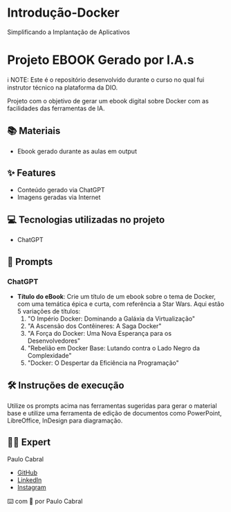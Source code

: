 # Introdução-Docker
Simplificando a Implantação de Aplicativos

# Projeto EBOOK Gerado por I.A.s

ℹ️ NOTE: Este é o repositório desenvolvido durante o curso no qual fui instrutor técnico na plataforma da DIO.

Projeto com o objetivo de gerar um ebook digital sobre Docker com as facilidades das ferramentas de IA.

## 📚 Materiais

- Ebook gerado durante as aulas em output

## ✨ Features

- Conteúdo gerado via ChatGPT
- Imagens geradas via Internet

## 💻 Tecnologias utilizadas no projeto

- ChatGPT

## 🧠 Prompts

### ChatGPT

- **Título do eBook**: Crie um título de um ebook sobre o tema de Docker, com uma temática épica e curta, com referência a Star Wars. Aqui estão 5 variações de títulos:
  1. "O Império Docker: Dominando a Galáxia da Virtualização"
  2. "A Ascensão dos Contêineres: A Saga Docker"
  3. "A Força do Docker: Uma Nova Esperança para os Desenvolvedores"
  4. "Rebelião em Docker Base: Lutando contra o Lado Negro da Complexidade"
  5. "Docker: O Despertar da Eficiência na Programação"

## 🛠️ Instruções de execução

Utilize os prompts acima nas ferramentas sugeridas para gerar o material base e utilize uma ferramenta de edição de documentos como PowerPoint, LibreOffice, InDesign para diagramação.

## 👨‍💻 Expert

Paulo Cabral

- [GitHub](https://github.com/seuusuario)
- [LinkedIn](https://linkedin.com/in/seuperfil)
- [Instagram](https://instagram.com/seuperfil)

⌨️ com 💜 por Paulo Cabral
